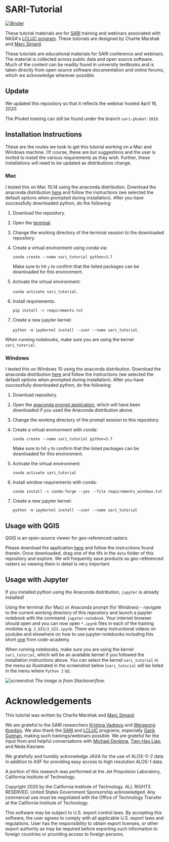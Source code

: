 # SARI-Tutorial

[![Binder](https://mybinder.org/badge_logo.svg)](https://mybinder.org/v2/gh/cmarshak/sari-tutorial/master)


These tutorial materials are for [SARI](http://sari.umd.edu/) training and webinars associated with NASA's [LCLUC program](https://lcluc.umd.edu/). These tutorials are designed by Charlie Marshak and [Marc Simard](https://scholar.google.com/citations?user=JQJF1wgAAAAJ&hl=en).

These tutorials are educational materials for SARI conference and webinars. The material is collected across public data and open source software. Much of the content can be readily found in university textbooks and is taken directly from open source software documentation and online forums, which we acknowledge wherever possible. 

## Update

We updated this repository so that it reflects the webinar hosted April 16, 2020.

The Phuket training can still be found under the branch `sari-phuket-2019`.


## Installation Instructions

These are the routes we took to get this tutorial working on a Mac and Windows machine. Of course, these are but suggestions and the user is invited to install the various requirements as they wish. Further, these installations will need to be updated as distributions change.

### Mac

I tested this on Mac 10.14 using the anaconda distribution. Download the anaconda distribution [here](https://www.anaconda.com/distribution/) and follow the instructions (we selected the default options when prompted during installation). After you have successfully downloaded python, do the following:

1. Download the repository.
2. Open the [terminal](https://support.apple.com/guide/terminal/welcome/mac).
3. Change the working directory of the terminal session to the downloaded repository.
4. Create a virtual environment using conda via: 

	`conda create --name sari_tutorial python=3.7`
	
	Make sure to hit `y` to confirm that the listed packages can be downloaded for this environment.

5. Activate the virtual environment: 

	`conda activate sari_tutorial`.

6. Install requirements: 

	`pip install -r requirements.txt`

7. Create a new jupyter kernel: 

	`python -m ipykernel install --user --name sari_tutorial`.

When running notebooks, make sure you are using the kernel `sari_tutorial`.


### Windows

I tested this on Windows 10 using the anaconda distribution. Download the anaconda distribution [here](https://www.anaconda.com/distribution/) and follow the instructions (we selected the default options when prompted during installation). After you have successfully downloaded python, do the following:

1. Download repository.
2. Open the [anaconda prompt application](https://docs.anaconda.com/anaconda/user-guide/getting-started/#open-prompt-win), which will have been downloaded if you used the Anaconda distribution above.
3. Change the working directory of the prompt session to this repository.
4. Create a virtual environment with conda: 
	
	`conda create --name sari_tutorial python=3.7`
	
	Make sure to hit `y` to confirm that the listed packages can be downloaded for this environment.

4. Activate the virtual environment: 
	
	`conda activate sari_tutorial`

6.  Install window requirements with conda: 
	
	`conda install -c conda-forge --yes --file requirements_windows.txt`
	
7. Create a new jupyter kernel: 
	
	`python -m ipykernel install --user --name sari_tutorial`

## Usage with QGIS

QGIS is an open-source viewer for geo-referenced rasters.

Please download the application [here](https://www.qgis.org/en/site/) and follow the instructions found therein. Once downloaded, drag one of the tifs in the `data` folder of this repository and explore. We will frequently save products as geo-referenced rasters so viewing them in detail is very important.

## Usage with Jupyter

If you installed python using the Anaconda distribution, `jupyter` is already installed!

Using the terminal (for Mac) or Anaconda prompt (for Windows) - navigate to the current working directory of this repository and launch a jupyter notebook with the command: `jupyter-notebook`. Your internet browser should open and you can now open `*.ipynb` files in each of the training modules e.g. `2_GIS/2_GIS.ipynb`. There are many instructional videos on youtube and elsewhere on how to use jupyter-notebooks including this short [one](https://www.codecademy.com/articles/how-to-use-jupyter-notebooks) from code-academy.

When running notebooks, make sure you are using the kernel `sari_tutorial`, which will be an available kernel if you followed the installation instructions above. You can select the kernel `sari_tutorial` in the menu as illustrated in the screenshot below (`sari_tutorial` will be listed in the menu where `Python 2` is).

![screenshot](https://i.stack.imgur.com/F0Cbi.png)
*The image is from Stackoverflow*.

# Acknowledgements

This tutorial was written by Charlie Marshak and [Marc Simard](https://scholar.google.com/citations?user=JQJF1wgAAAAJ&hl=en). 

We are grateful to the SARI researchers [Krishna Vadrevu](https://geog.umd.edu/facultyprofile/vadrevu/krishna) and [Werapong Koedsin](http://werapong-g.space.psu.ac.th/). We also thank the [SARI](http://sari.umd.edu/) and [LCLUC](https://lcluc.umd.edu/) programs, especially [Garik Gutman](https://lcluc.umd.edu/people/garik-gutman), making such trainings/webinars possible. We are grateful for the input from and helpful conversations with [Michael Denbina](https://www.researchgate.net/profile/Michael_Denbina), [Tien-Hao Liao](https://scienceandtechnology.jpl.nasa.gov/tien-hao-liao), and Neda Kasraee. 

We gratefully and humbly acknowledge JAXA for the use of ALOS-1/-2 data in addition to ASF for providing easy access to high resolution ALOS-1 data.

A portion of this research was performed at the Jet Propulsion Laboratory, California Institute of Technology. 

Copyright 2020 by the California Institute of Technology. ALL RIGHTS RESERVED. United States Government Sponsorship acknowledged. Any commercial use must be negotiated with the Office of Technology Transfer at the California Institute of Technology.

This software may be subject to U.S. export control laws. By accepting this software, the user agrees to comply with all applicable U.S. export laws and regulations. User has the responsibility to obtain export licenses, or other export authority as may be required before exporting such information to foreign countries or providing access to foreign persons.
